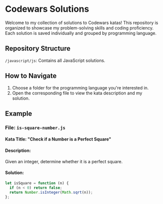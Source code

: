 # Codewars Solutions

Welcome to my collection of solutions to Codewars katas! This repository is organized to showcase my problem-solving skills and coding proficiency. Each solution is saved individually and grouped by programming language.

## Repository Structure
`/javascript/js`: Contains all JavaScript solutions.

## How to Navigate
1. Choose a folder for the programming language you're interested in.
2. Open the corresponding file to view the kata description and my solution.

## Example
### File: `is-square-number.js`
#### Kata Title: "Check if a Number is a Perfect Square"
#### Description:
Given an integer, determine whether it is a perfect square.

#### Solution:
```javascript
let isSquare = function (n) {
  if (n < 0) return false;
  return Number.isInteger(Math.sqrt(n));
};
